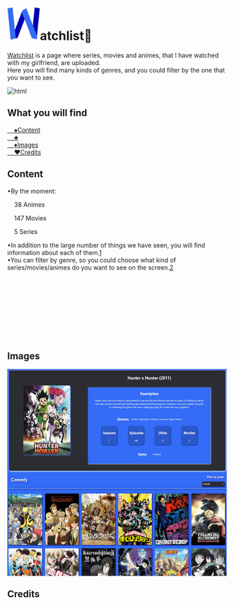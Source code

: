 # <img src="https://github.com/Souto751/watchlist/blob/main/public/webLogo192.png?raw=true" height="75px" />atchlist:popcorn:
<a href="https://souto751.github.io/watchlist/" target="_blank" rel="noreferrer">Watchlist</a> is a page where series, movies and animes, that I have watched with my girlfriend, are uploaded. <br />
Here you will find many kinds of genres, and you could filter by the one that you want to see. <br />

<img src="https://github.com/Souto751/portfolio-react/blob/main/src/images/watchlist.jpg?raw=true" alt="html" width="320px" />

## What you will find

<a href="#content">&nbsp;&nbsp;&nbsp;&nbsp;♠Content</a><br/>
<a href="#">&nbsp;&nbsp;&nbsp;&nbsp;♣</a><br/>
<a href="#images">&nbsp;&nbsp;&nbsp;&nbsp;♦Images</a><br/>
<a href="#credits">&nbsp;&nbsp;&nbsp;&nbsp;♥Credits</a><br/>

<div id="content"></div>

## Content

•By the moment:<br/>
<p>&nbsp;&nbsp;&nbsp;&nbsp;38 Animes</p>
<p>&nbsp;&nbsp;&nbsp;&nbsp;147 Movies</p>
<p>&nbsp;&nbsp;&nbsp;&nbsp;5 Series</p>
•In addition to the large number of things we have seen, you will find information about each of them.<a href="#one">1</a><br/>
•You can filter by genre, so you could choose what kind of series/movies/animes do you want to see on the screen.<a href="#two">2</a><br/>
<br/><br/><br/><br/><br/><br/><br/><br/><br/>


<div id=""></div>

## 


<div id="images"></div>

## Images

<img id="one" src="https://github.com/Souto751/project-imgs/blob/main/watchlist%20page%20imgs/info.jpg?raw=true" alt="html" align="center" />

<img id="two" src="https://github.com/Souto751/project-imgs/blob/main/watchlist%20page%20imgs/filter.png?raw=true" alt="html" align="center" />

<div id="credits"></div>

## Credits


